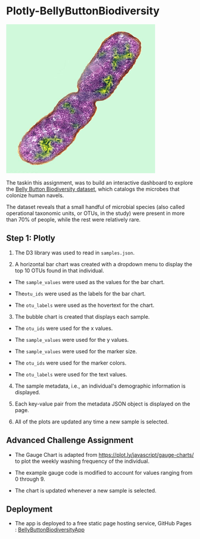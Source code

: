 # Plotly-BellyButtonBiodiversity

![Bacteria by filterforge.com](Images/bacteria.jpg)

The taskin this assignment, was to build an interactive dashboard to explore the [Belly Button Biodiversity dataset](http://robdunnlab.com/projects/belly-button-biodiversity/), which catalogs the microbes that colonize human navels.

The dataset reveals that a small handful of microbial species (also called operational taxonomic units, or OTUs, in the study) were present in more than 70% of people, while the rest were relatively rare.

## Step 1: Plotly

1. The D3 library was used to read in `samples.json`.

2. A horizontal bar chart was created with a dropdown menu to display the top 10 OTUs found in that individual.

* The `sample_values` were used as the values for the bar chart.

* The`otu_ids` were used as the labels for the bar chart.

* The `otu_labels` were used as the hovertext for the chart.

3. The bubble chart is created that displays each sample.

* The `otu_ids` were used for the x values.

* The `sample_values` were used for the y values.

* The `sample_values` were used for the marker size.

* The `otu_ids` were used for the marker colors.

* The `otu_labels` were used for the text values.


4. The sample metadata, i.e., an individual's demographic information is displayed.

5. Each key-value pair from the metadata JSON object is displayed on the page.

6. All of the plots are updated any time a new sample is selected.

## Advanced Challenge Assignment


* The Gauge Chart is adapted from <https://plot.ly/javascript/gauge-charts/> to plot the weekly washing frequency of the individual.

* The example gauge code is modified to account for values ranging from 0 through 9.

* The chart is updated whenever a new sample is selected.


## Deployment

* The app is deployed to a free static page hosting service, GitHub Pages : 
[BellyButtonBiodiversityApp](https://vijetaputhran.github.io/Plotly-BellyButtonBiodiversity/)
